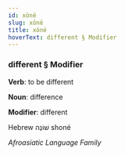 ```yaml
---
id: xönë
slug: xönë
title: xönë
hoverText: different § Modifier
---
```


### different § Modifier

**Verb**: to be different

**Noun**: difference

**Modifier**: different

Hebrew שׁוֹנֶה shoné 

*Afroasiatic Language Family*
